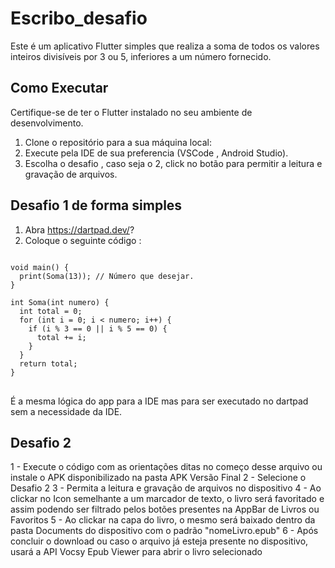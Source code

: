 # Escribo_desafio

Este é um aplicativo Flutter simples que realiza a soma de todos os valores inteiros divisíveis por 3 ou 5, inferiores a um número fornecido.

## Como Executar

Certifique-se de ter o Flutter instalado no seu ambiente de desenvolvimento.

1. Clone o repositório para a sua máquina local:
2. Execute pela IDE de sua preferencia (VSCode , Android Studio).
3. Escolha o desafio , caso seja o 2, click no botão para permitir a leitura e gravação de arquivos.

## Desafio 1 de forma simples

1. Abra https://dartpad.dev/?
2. Coloque o seguinte código :

<pre>
<code>
void main() {
  print(Soma(13)); // Número que desejar.
}

int Soma(int numero) {
  int total = 0;
  for (int i = 0; i < numero; i++) {
    if (i % 3 == 0 || i % 5 == 0) {
      total += i;
    }
  }
  return total;
}
</code>
</pre>

É a mesma lógica do app para a IDE mas para ser executado no dartpad sem a necessidade da IDE.

## Desafio 2

1 - Execute o código com as orientações ditas no começo desse arquivo ou instale o APK disponibilizado na pasta APK Versão Final
2 - Selecione o Desafio 2
3 - Permita a leitura e gravação de arquivos no dispositivo
4 - Ao clickar no Icon semelhante a um marcador de texto, o livro será favoritado e assim podendo ser filtrado pelos botões presentes na AppBar de Livros ou Favoritos
5 - Ao clickar na capa do livro, o mesmo será baixado dentro da pasta Documents do dispositivo com o padrão "nomeLivro.epub"
6 - Após concluir o download ou caso o arquivo já esteja presente no dispositivo, usará a API Vocsy Epub Viewer para abrir o livro selecionado
